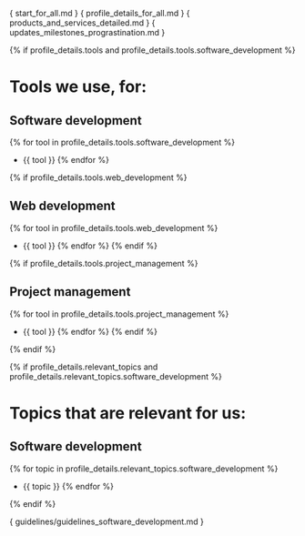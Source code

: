 { start_for_all.md }
{ profile_details_for_all.md }
{ products_and_services_detailed.md }
{ updates_milestones_prograstination.md }



{% if profile_details.tools and profile_details.tools.software_development %}
# Tools we use, for:

## Software development
{% for tool in profile_details.tools.software_development %}
- {{ tool }}
{% endfor %}

{% if profile_details.tools.web_development %}
## Web development
{% for tool in profile_details.tools.web_development %}
- {{ tool }}
{% endfor %}
{% endif %}

{% if profile_details.tools.project_management %}
## Project management
{% for tool in profile_details.tools.project_management %}
- {{ tool }}
{% endfor %}
{% endif %}

{% endif %}



{% if profile_details.relevant_topics and profile_details.relevant_topics.software_development %}
# Topics that are relevant for us:

## Software development
{% for topic in profile_details.relevant_topics.software_development %}
- {{ topic }}
{% endfor %}

{% endif %}


{ guidelines/guidelines_software_development.md }